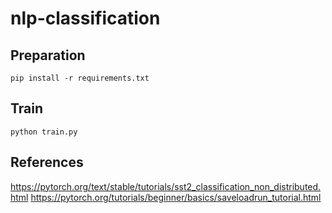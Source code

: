 # nlp-classification

## Preparation
 `pip install -r requirements.txt`

## Train 

`python train.py`

## References
https://pytorch.org/text/stable/tutorials/sst2_classification_non_distributed.html
https://pytorch.org/tutorials/beginner/basics/saveloadrun_tutorial.html
